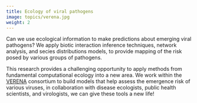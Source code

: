 ```yaml
---
title: Ecology of viral pathogens
image: topics/verena.jpg
weight: 2
---
```


Can we use ecological information to make predictions about emerging
viral pathogens? We apply biotic interaction inference techniques,
network analysis, and secies distributions models, to provide mapping
of the risk posed by various groups of pathogens.

<!--more-->

This research provides a challenging opportunity to apply methods from
fundamental computational ecology into a new area. We work within the
[VERENA](http://viralemergence.org/) consortium to build models that help assess
the emergence risk of various viruses, in collaboration with disease ecologists,
public health scientists, and virologists, we can give these tools a new life!
